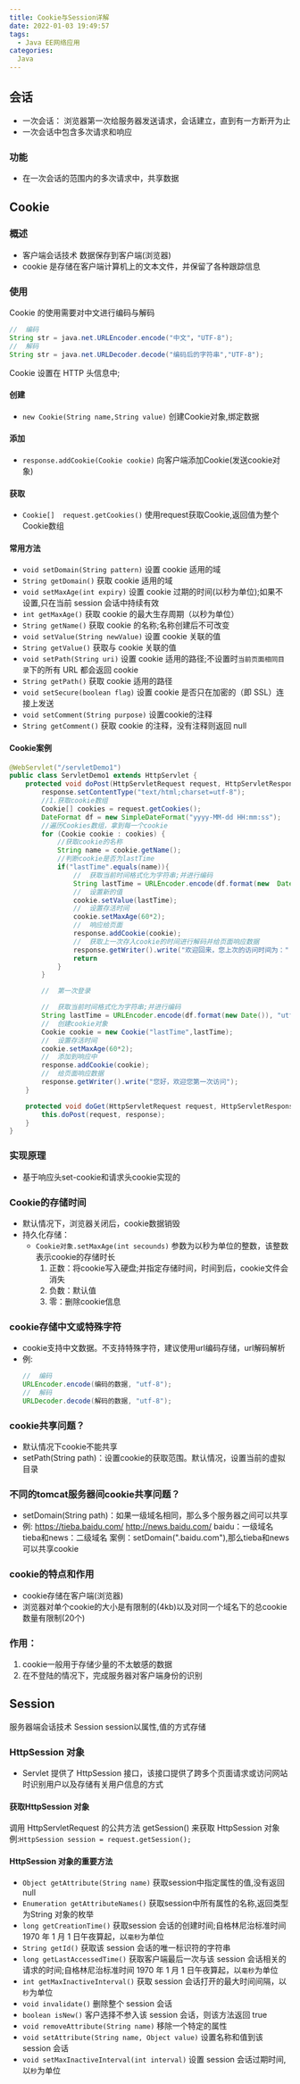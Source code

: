 ```yaml
---
title: Cookie与Session详解
date: 2022-01-03 19:49:57
tags:
  - Java EE网络应用
categories:
  Java
---
```


## 会话
  - 一次会话： 浏览器第一次给服务器发送请求，会话建立，直到有一方断开为止
  - 一次会话中包含多次请求和响应

### 功能
  - 在一次会话的范围内的多次请求中，共享数据

## Cookie

### 概述
  - 客户端会话技术 数据保存到客户端(浏览器)
  - cookie 是存储在客户端计算机上的文本文件，并保留了各种跟踪信息

### 使用
  Cookie 的使用需要对中文进行编码与解码
  ``` Java
  //  编码
  String str = java.net.URLEncoder.encode("中文"，"UTF-8");
  //  解码        
  String str = java.net.URLDecoder.decode("编码后的字符串","UTF-8");   
  ```
  Cookie 设置在 HTTP 头信息中;
#### 创建
  - `new Cookie(String name,String value)`  创建Cookie对象,绑定数据
#### 添加
  - `response.addCookie(Cookie cookie)` 向客户端添加Cookie(发送cookie对象)
#### 获取
  - `Cookie[]  request.getCookies()`    使用request获取Cookie,返回值为整个Cookie数组
#### 常用方法
  - `void setDomain(String pattern)`    设置 cookie 适用的域
  - `String getDomain()`                获取 cookie 适用的域
  - `void setMaxAge(int expiry)`        设置 cookie 过期的时间(以秒为单位);如果不设置,只在当前 session 会话中持续有效
  - `int getMaxAge()` 获取 cookie 的最大生存周期（以秒为单位）
  - `String getName()`  获取 cookie 的名称;名称创建后不可改变
  - `void setValue(String newValue)`  设置 cookie 关联的值
  - `String getValue()`     获取与 cookie 关联的值
  - `void setPath(String uri)`  设置 cookie 适用的路径;不设置时`当前页面相同目录`下的所有 URL 都会返回 cookie
  - `String getPath()`    获取 cookie 适用的路径
  - `void setSecure(boolean flag)`  设置 cookie 是否只在加密的（即 SSL）连接上发送
  - `void setComment(String purpose)` 设置cookie的注释
  - `String getComment()` 获取 cookie 的注释，没有注释则返回 null
#### Cookie案例
``` Java
@WebServlet("/servletDemo1")
public class ServletDemo1 extends HttpServlet {
    protected void doPost(HttpServletRequest request, HttpServletResponse response) throws ServletException, IOException {
        response.setContentType("text/html;charset=utf-8");
        //1.获取cookie数组
        Cookie[] cookies = request.getCookies();
        DateFormat df = new SimpleDateFormat("yyyy-MM-dd HH:mm:ss");
        //遍历Cookies数组，拿到每一个cookie
        for (Cookie cookie : cookies) {
            //获取cookie的名称
            String name = cookie.getName();
            //判断cookie是否为lastTime
            if("lastTime".equals(name)){
                //  获取当前时间格式化为字符串;并进行编码
                String lastTime = URLEncoder.encode(df.format(new  Date()), "utf-8");
                //  设置新的值
                cookie.setValue(lastTime);
                //  设置存活时间
                cookie.setMaxAge(60*2);
                //  响应给页面
                response.addCookie(cookie);
                //  获取上一次存入cookie的时间进行解码并给页面响应数据
                response.getWriter().write("欢迎回来，您上次的访问时间为：" + value = URLDecoder.decode(cookie.getValue(), "utf-8"));
                return
            }
        }

        //  第一次登录

        //  获取当前时间格式化为字符串;并进行编码
        String lastTime = URLEncoder.encode(df.format(new Date()), "utf-8");
        //  创建cookie对象
        Cookie cookie = new Cookie("lastTime",lastTime);
        //  设置存活时间
        cookie.setMaxAge(60*2);
        //  添加到响应中
        response.addCookie(cookie);
        //  给页面响应数据
        response.getWriter().write("您好，欢迎您第一次访问");
    }

    protected void doGet(HttpServletRequest request, HttpServletResponse response) throws ServletException, IOException {
        this.doPost(request, response);
    }
}
```

### 实现原理
  - 基于响应头set-cookie和请求头cookie实现的

### Cookie的存储时间
  - 默认情况下，浏览器关闭后，cookie数据销毁
  - 持久化存储：
    - `Cookie对象.setMaxAge(int secounds)` 参数为以秒为单位的整数，该整数表示cookie的存储时长
      1. 正数：将cookie写入硬盘;并指定存储时间，时间到后，cookie文件会消失
      2. 负数：默认值
      3. 零：删除cookie信息

### cookie存储中文或特殊字符
  - cookie支持中文数据。不支持特殊字符，建议使用url编码存储，url解码解析
  - 例:
    ``` Java
    //  编码
    URLEncoder.encode(编码的数据, "utf-8");
    //  解码
    URLDecoder.decode(解码的数据, "utf-8");
    ```    
### cookie共享问题？
  - 默认情况下cookie不能共享
  - setPath(String path)：设置cookie的获取范围。默认情况，设置当前的虚拟目录

### 不同的tomcat服务器间cookie共享问题？
  - setDomain(String path)：如果一级域名相同，那么多个服务器之间可以共享
  - 例:
    https://tieba.baidu.com/
    http://news.baidu.com/
    baidu：一级域名
    tieba和news：二级域名
    案例：setDomain(".baidu.com"),那么tieba和news可以共享cookie

### cookie的特点和作用
  - cookie存储在客户端(浏览器)
  - 浏览器对单个cookie的大小是有限制的(4kb)以及对同一个域名下的总cookie数量有限制(20个)

### 作用：
  1. cookie一般用于存储少量的不太敏感的数据
  2. 在不登陆的情况下，完成服务器对客户端身份的识别

## Session
服务器端会话技术	Session
session以属性,值的方式存储
### HttpSession 对象
  - Servlet 提供了 HttpSession 接口，该接口提供了跨多个页面请求或访问网站时识别用户以及存储有关用户信息的方式

#### 获取HttpSession 对象
调用 HttpServletRequest 的公共方法 getSession() 来获取 HttpSession 对象
例:`HttpSession session = request.getSession();`

#### HttpSession 对象的重要方法
  - `Object getAttribute(String name)`  获取session中指定属性的值,没有返回null
  - `Enumeration getAttributeNames()` 获取session中所有属性的名称,返回类型为String 对象的枚举
  - `long getCreationTime()`  获取session 会话的创建时间;自格林尼治标准时间 1970 年 1 月 1 日午夜算起，以`毫秒`为单位
  - `String getId()`  获取该 session 会话的唯一标识符的字符串
  - `long getLastAccessedTime()`  获取客户端最后一次与该 session 会话相关的请求的时间;自格林尼治标准时间 1970 年 1 月 1 日午夜算起，以`毫秒`为单位
  - `int getMaxInactiveInterval()`  获取 session 会话打开的最大时间间隔，以`秒`为单位
  - `void invalidate()` 删除整个 session 会话
  - `boolean isNew()`   客户选择不参入该 session 会话，则该方法返回 true
  - `void removeAttribute(String name)` 移除一个特定的属性
  - `void setAttribute(String name, Object value)`  设置名称和值到该 session 会话
  - `void setMaxInactiveInterval(int interval)` 设置 session 会话过期时间,以`秒`为单位

